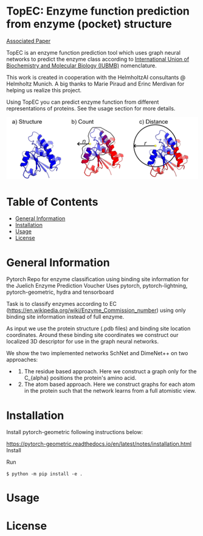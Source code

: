 # TopEC: Enzyme function prediction from enzyme (pocket) structure

[Associated Paper](https://www.google.com)

TopEC is an enzyme function prediction tool which uses graph neural networks to predict the enzyme class according to [International Union of Biochemistry and Molecular Biology (IUBMB)](https://doi.org/10.1093/nar/gkn582) nomenclature. 

This work is created in cooperation with the HelmholtzAI consultants @ Helmholtz Munich. A big thanks to Marie Piraud and Erinc Merdivan for helping us realize this project. 

Using TopEC you can predict enzyme function from different representations of proteins. See the usage section for more details.

![alt text][logo]

[logo]: figure/method_overview_GH_version.png "Method overview"

# Table of Contents
- [General Information](#general-information)
- [Installation](#installation)
- [Usage](#usage)
- [License](#license)

# General Information

Pytorch Repo for enzyme classification using binding site information for the Juelich Enzyme Prediction Voucher
Uses pytorch, pytorch-lightning, pytorch-geometric, hydra and tensorboard

Task is to classify enzymes according to EC (https://en.wikipedia.org/wiki/Enzyme_Commission_number) using only binding site information instead of full enzyme. 

As input we use the protein structure (.pdb files) and binding site location coordinates. Around these binding site coordinates we construct our localized 3D descriptor for use in the graph neural networks. 

We show the two implemented networks SchNet and DimeNet++ on two approaches:

- 1) The residue based approach. Here we construct a graph only for the C_{alpha} positions the protein's amino acid.

- 2) The atom based approach. Here we construct graphs for each atom in the protein such that the network learns from a full atomistic view. 


# Installation
Install pytorch-geometric following instructions below:

https://pytorch-geometric.readthedocs.io/en/latest/notes/installation.html
Install

Run
```
$ python -m pip install -e .
```
# Usage

# License


